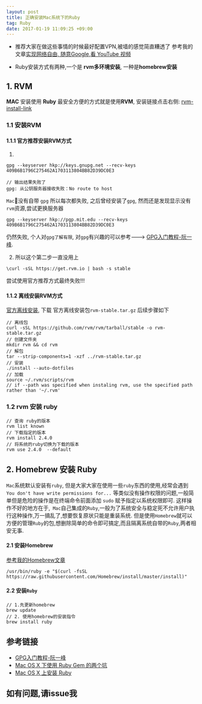 ```yaml
---
layout: post
title: 正确安装Mac系统下的Ruby
tag: Ruby
date: 2017-01-19 11:09:25 +09:00
---
```


* 推荐大家在做这些事情的时候最好配置VPN,被墙的感觉简直糟透了
参考我的文章[实现网络自由, 随意Google,看 YouTube 视频](http://manajay.github.io/2016/06/vpn-google/)

* Ruby安装方式有两种,一个是 **rvm多环境安装**, 一种是**homebrew安装**

## 1. RVM
**MAC** 安装使用 **Ruby** 最安全方便的方式就是使用**RVM**,
安装链接点击右侧: [rvm-install-link](https://rvm.io/rvm/install)

### 1.1 安装RVM

#### 1.1.1 官方推荐安装RVM方式

1.
```
gpg --keyserver hkp://keys.gnupg.net --recv-keys 409B6B1796C275462A1703113804BB82D39DC0E3

// 输出结果失败了
gpg: 从公钥服务器接收失败：No route to host
```

`Mac`没有自带 `gpg` 所以每次都失败, 之后曾经安装了`gpg`, 然而还是发现显示没有`rvm`资源,尝试更换服务器 

```
gpg --keyserver hkp://pgp.mit.edu --recv-keys 409B6B1796C275462A1703113804BB82D39DC0E3
```

仍然失败, 个人对`gpg了解有限`, 对`gpg`有兴趣的可以参考---> [GPG入门教程-阮一峰](http://www.ruanyifeng.com/blog/2013/07/gpg.html).

2. 所以这个第二步一直没用上

```
\curl -sSL https://get.rvm.io | bash -s stable
```


尝试使用官方推荐方式最终失败!!!

#### 1.1.2 离线安装RVM方式
[官方离线安装](https://rvm.io/rvm/offline),
下载 官方离线安装包`rvm-stable.tar.gz`
后续步骤如下
```
// 离线包
curl -sSL https://github.com/rvm/rvm/tarball/stable -o rvm-stable.tar.gz
// 创建文件夹
mkdir rvm && cd rvm
// 解包
tar --strip-components=1 -xzf ../rvm-stable.tar.gz
// 安装 
./install --auto-dotfiles
// 加载
source ~/.rvm/scripts/rvm
// if --path was specified when instaling rvm, use the specified path rather than '~/.rvm'
```

### 1.2 rvm 安装 ruby

```
// 查询 ruby的版本
rvm list known
// 下载指定的版本
rvm install 2.4.0
// 将系统的ruby切换为下载的版本
rvm use 2.4.0  --default
```


## 2.  Homebrew 安装 Ruby
  
`Mac`系统默认安装有`ruby`, 但是大家大家在使用一些`ruby`东西的使用,经常会遇到`You don't have write permissions for...` 等类似没有操作权限的问题,一般简单但是危险的操作是在终端命令前面添加 `sudo` 赋予指定以系统权限即可.
这样操作不好的地方在于,` Mac`自己集成的`Ruby`,一般为了系统安全与稳定死不允许用户执行这种操作,万一搞乱了,想要恢复原状只能是重装系统. 
但是使用`Homebrew`就可以方便的管理`Ruby`的包,想删除简单的命令即可搞定,而且隔离系统自带的`Ruby`,两者相安无事.

#### 2.1 安装Homebrew

[参考我的Homebrew文章](http://manajay.github.io/2017/01/homebrew-clean-install/)

```
/usr/bin/ruby -e "$(curl -fsSL https://raw.githubusercontent.com/Homebrew/install/master/install)"
```

#### 2.2 安装`Ruby`

```
// 1.先更新homebrew
brew update 
// 2. 使用homebrew的安装指令
brew install ruby
```

## 参考链接

* [GPG入门教程-阮一峰](http://www.ruanyifeng.com/blog/2013/07/gpg.html)
* [Mac OS X 下使用 Ruby Gem 的两个坑](https://argcv.com/articles/4429.c)
* [Mac OS X 上安装 Ruby](https://github.com/ruby-china/homeland/wiki/Mac-OS-X-上安装-Ruby)

## 如有问题,请issue我



